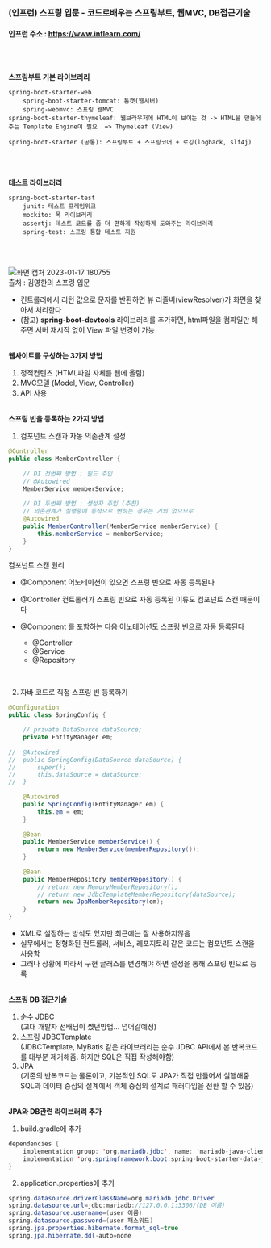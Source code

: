 ### (인프런) 스프링 입문 - 코드로배우는 스프링부트, 웹MVC, DB접근기술
#### 인프런 주소 : https://www.inflearn.com/
<br><br>

**스프링부트 기본 라이브러리**
```
spring-boot-starter-web
	spring-boot-starter-tomcat: 톰캣(웹서버)
	spring-webmvc: 스프링 웹MVC
spring-boot-starter-thymeleaf: 웹브라우저에 HTML이 보이는 것 -> HTML을 만들어주는 Template Engine이 필요  => Thymeleaf (View)

spring-boot-starter (공통): 스프링부트 + 스프링코어 + 로깅(logback, slf4j)
```
<br><br>

**테스트 라이브러리**
```
spring-boot-starter-test
	junit: 테스트 프레임워크
	mockito: 목 라이브러리
	assertj: 테스트 코드를 좀 더 편하게 작성하게 도와주는 라이브러리
	spring-test: 스프링 통합 테스트 지원
```
<br><br>

![화면 캡처 2023-01-17 180755](https://user-images.githubusercontent.com/114986610/212855861-8a30af47-7abb-4f03-a5f6-415ee5a81ea9.png) \
출처 : 김영한의 스프링 입문

- 컨트롤러에서 리턴 값으로 문자를 반환하면 뷰 리졸버(viewResolver)가 화면을 찾아서 처리한다
- (참고) **spring-boot-devtools** 라이브러리를 추가하면, html파일을 컴파일만 해주면 서버 재시작 없이 View 파일 변경이 가능
<br><br>

**웹사이트를 구성하는 3가지 방법**
1. 정적컨텐츠 (HTML파일 자체를 웹에 올림)
2. MVC모델 (Model, View, Controller)
3. API 사용
<br><br>

**스프링 빈을 등록하는 2가지 방법**

1. 컴포넌트 스캔과 자동 의존관계 설정
``` java
@Controller
public class MemberController {
	
	// DI 첫번째 방법 : 필드 주입
	// @Autowired
	MemberService memberService;
	
	// DI 두번째 방법 : 생성자 주입 (추천)
	// 의존관계가 실행중에 동적으로 변하는 경우는 거의 없으므로
	@Autowired
	public MemberController(MemberService memberService) {
		this.memberService = memberService;
	}
}
```

컴포넌트 스캔 원리
- @Component 어노테이션이 있으면 스프링 빈으로 자동 등록된다
- @Controller 컨트롤러가 스프링 빈으로 자동 등록된 이류도 컴포넌트 스캔 때문이다

- @Component 를 포함하는 다음 어노테이션도 스프링 빈으로 자동 등록된다
	- @Controller
	- @Service
	- @Repository
<br>

2. 자바 코드로 직접 스프링 빈 등록하기
``` java
@Configuration
public class SpringConfig {

	// private DataSource dataSource;
	private EntityManager em;
	
//	@Autowired
//	public SpringConfig(DataSource dataSource) {
//		super();
//		this.dataSource = dataSource;
//	}

	@Autowired
	public SpringConfig(EntityManager em) {
		this.em = em;
	}
	
	@Bean
	public MemberService memberService() {
		return new MemberService(memberRepository());
	}
	
	@Bean
	public MemberRepository memberRepository() {
		// return new MemoryMemberRepository();
		// return new JdbcTemplateMemberRepository(dataSource);
		return new JpaMemberRepository(em);
	}
}
```

- XML로 설정하는 방식도 있지만 최근에는 잘 사용하지않음
- 실무에서는 정형화된 컨트롤러, 서비스, 레포지토리 같은 코드는 컴포넌트 스캔을 사용함
- 그러나 상황에 따라서 구현 글래스를 변경해야 하면 설정을 통해 스프링 빈으로 등록
<br><br>

**스프링 DB 접근기술**
1. 순수 JDBC \
(고대 개발자 선배님이 썼던방법... 넘어갈예정)
2. 스프링 JDBCTemplate \
(JDBCTemplate, MyBatis 같은 라이브러리는 순수 JDBC API에서 본 반복코드를 대부분 제거해줌. 하지만 SQL은 직접 작성해야함)
3. JPA \
(기존의 반복코드는 물론이고, 기본적인 SQL도 JPA가 직접 만들어서 실행해줌 \
SQL과 데이터 중심의 설계에서 객체 중심의 설계로 패러다임을 전환 할 수 있음)
<br><br>

**JPA와 DB관련 라이브러리 추가**
1. build.gradle에 추가
``` java
dependencies {
	implementation group: 'org.mariadb.jdbc', name: 'mariadb-java-client', version: '2.7.3'
	implementation 'org.springframework.boot:spring-boot-starter-data-jpa'
}
```

2. application.properties에 추가
``` java
spring.datasource.driverClassName=org.mariadb.jdbc.Driver
spring.datasource.url=jdbc:mariadb://127.0.0.1:3306/(DB 이름)
spring.datasource.username=(user 이름)
spring.datasource.password=(user 패스워드)
spring.jpa.properties.hibernate.format_sql=true
spring.jpa.hibernate.ddl-auto=none
```
